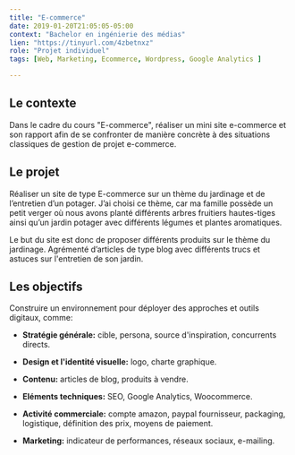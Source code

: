```yaml
---
title: "E-commerce"
date: 2019-01-20T21:05:05-05:00
context: "Bachelor en ingénierie des médias"
lien: "https://tinyurl.com/4zbetnxz"
role: "Projet individuel"
tags: [Web, Marketing, Ecommerce, Wordpress, Google Analytics ]

---
```


## Le contexte
Dans le cadre du cours "E-commerce", réaliser un mini site e-commerce et son rapport afin de se confronter de manière concrète à des situations classiques de gestion de projet e-commerce.

## Le projet
Réaliser un site de type E-commerce sur un thème du jardinage et de l’entretien d’un potager. J’ai choisi ce thème, car ma famille possède un petit verger où nous avons planté différents arbres fruitiers hautes-tiges ainsi qu’un jardin potager avec différents légumes et plantes aromatiques.


Le but du site est donc de proposer différents produits sur le thème du  jardinage. Agrémenté d’articles de type blog avec différents trucs et astuces sur l'entretien de son jardin.

## Les objectifs 
Construire un environnement pour déployer des approches et outils digitaux, comme:

* **Stratégie générale:** cible, persona, source d'inspiration, concurrents directs.

* **Design et l'identité visuelle:** logo, charte graphique.

* **Contenu:** articles de blog, produits à vendre.

* **Eléments techniques:** SEO, Google Analytics, Woocommerce.

* **Activité commerciale:** compte amazon, paypal fournisseur, packaging, logistique, définition des prix, moyens de paiement.

* **Marketing:** indicateur de performances, réseaux sociaux, e-mailing.

